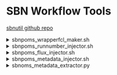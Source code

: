 # SBN Workflow Tools

[sbnutil github repo](https://github.com/SBNSoftware/sbnutil)

<details>
<summary>sbnpoms_wrapperfcl_maker.sh</summary>

Purpose: Make an empty wrapper fcl file.<br>
<br>
Usage: sbnpoms_wrapperfcl_maker.sh [options]<br>
<br>
Options:<br>
<br>
-h|-?|--help        - Print help message.<br>
--fclname &lt;fcl&gt;     - Wrapped fcl file.<br>
--wrappername &lt;fcl&gt; - Wrapper fcl file.<br>  
</details>

<details>
<summary>sbnpoms_runnumber_injector.sh</summary>

Purpose: Append run and subrun overrides to fcl file.<br>
         Subrun follows \$PROCESS+1, and wraps by incrementing<br>
         the run number when the subrun exceeds the maximum.<br>
<br>
Usage: sbnpoms_runnumber_injector.sh [options]<br>
<br>
Options:<br>
<br>
-h|-?|--help          - Print help message.<br>
--fcl &lt;fcl&gt;           - Fcl file to append (default standard output).<br>
--subruns_per_run &lt;n&gt; - Number of subruns per run (default 100).<br>
--process &lt;process&gt;   - Specify process number (default \$PROCESS).<br>
--run &lt;run&gt;           - Specify base run number (default 1).<br>
</details>

<details>
<summary>sbnpoms_flux_injector.sh</summary>

Purpose: Add genie flux-related overrides to fcl file.<br>
<br>
Usage: sbnpoms_flux_injector.sh [options]<br>
<br>
Options:<br>
<br>
-h|-?|--help                - Print help message.<br>
--fcl &lt;fcl&gt;                 - Fcl file to append (default standard output).<br>
--flux_copy_method &lt;method&gt; - Flux copy method (default "IFDH").<br>
--max_flux_file_mb &lt;n&gt;      - Maximum size of flux files to copy (default GENIEGen decides).<br>
</details>

<details>
<summary>sbnpoms_metadata_injector.sh</summary>

Purpose: Append SAM metadata overrides to a fcl file.<br>
<br>
Usage: sbnpoms_metadata_injector.sh [options]<br>
<br>
General options:<br>
<br>
-h|-?|--help                  - Print help message.<br>
--inputfclname &lt;fcl file&gt;     - Fcl file to append to.<br>
<br>
Options for overriding SAM built-in metadata (service FileCatalogMetadata).<br>
<br>
--mdappfamily &lt;family&gt;        - Application family.<br>
--mdappversion &lt;version&gt;      - Appliction version.<br>
--mdfiletype &lt;file_type&gt;      - File type.<br>
--mdruntype &lt;run_type&gt;        - Run type.<br>
--mdgroupname &lt;group&gt;         - Group.<br>
<br>
Options for overriding experiment-specific metadata.<br>
<br>
--mdfclname &lt;fcl file&gt;        - Fcl file name to store in metadata.<br>
--mdprojectname &lt;project&gt;     - Project name.<br>
--mdprojectstage &lt;stage&gt;      - Project stage.<br>
--mdprojectversion &lt;version&gt;  - Project version.<br>
--mdprojectsoftware &lt;product&gt; - Top level ups product.<br>
--mdproductionname &lt;campaign&gt; - Campaign name.<br>
--mdproductiontype &lt;type&gt;     - Campaign type.<br>
<br>
Options for non-artroot files.<br>
<br>
--tfilemdjsonname &lt;json name&gt; - Name of TFile json file.<br>
--cafname         &lt;caf name&gt;  - Name of caf file.<br>
</details>

<details>
<summary>sbnoms_metadata_extractor.py</summary>
Purpose: SAM metadata extractor for artroot and non-artroot files.<br>
         Use sam_metadata_dumper to extract internal sam metadata from<br>
         artroot files.  Otherwise, read metadata from associated .json<br>
         file.  Json format metadata written to standard output.<br>
<br>
Usage:<br>
<br>
sbnpoms_metadata_extractor.py [options] <file><br>
<br>
Arguments:<br>
<br>
&lt;file&gt; - Path of file.<br>
<br>
Options:<br>
<br>
-h|--help - Print help.<br>
-e|--experiment &lt;exp&gt; - Experiment (default $SAM_EXPERIMENT).<br>
</details>
